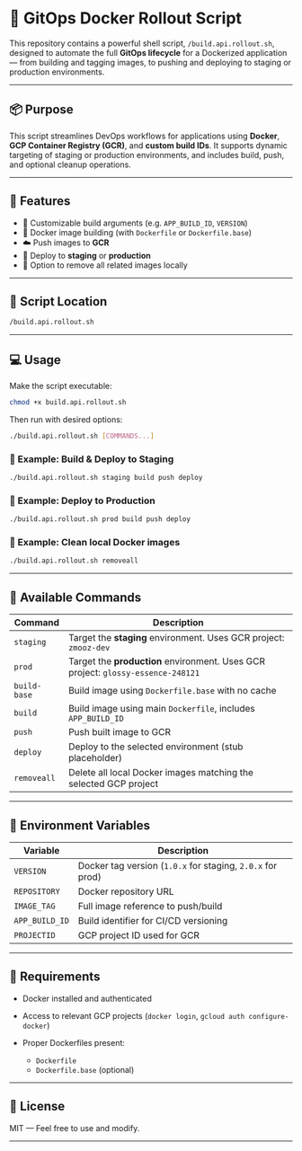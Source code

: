 
# 🚀 GitOps Docker Rollout Script

This repository contains a powerful shell script, `/build.api.rollout.sh`, designed to automate the full **GitOps lifecycle** for a Dockerized application — from building and tagging images, to pushing and deploying to staging or production environments.

---

## 📦 Purpose

This script streamlines DevOps workflows for applications using **Docker**, **GCP Container Registry (GCR)**, and **custom build IDs**. It supports dynamic targeting of staging or production environments, and includes build, push, and optional cleanup operations.

---

## 🧠 Features

- 🔧 Customizable build arguments (e.g. `APP_BUILD_ID`, `VERSION`)
- 🐳 Docker image building (with `Dockerfile` or `Dockerfile.base`)
- ☁️ Push images to **GCR**
- 🚀 Deploy to **staging** or **production**
- 🧹 Option to remove all related images locally

---

## 📁 Script Location

```bash
/build.api.rollout.sh
````

---

## 💻 Usage

Make the script executable:

```bash
chmod +x build.api.rollout.sh
```

Then run with desired options:

```bash
./build.api.rollout.sh [COMMANDS...]
```

### 🔧 Example: Build & Deploy to Staging

```bash
./build.api.rollout.sh staging build push deploy
```

### 🔐 Example: Deploy to Production

```bash
./build.api.rollout.sh prod build push deploy
```

### 🧹 Example: Clean local Docker images

```bash
./build.api.rollout.sh removeall
```

---

## 🧾 Available Commands

| Command      | Description                                                                      |
| ------------ | -------------------------------------------------------------------------------- |
| `staging`    | Target the **staging** environment. Uses GCR project: `zmooz-dev`                |
| `prod`       | Target the **production** environment. Uses GCR project: `glossy-essence-248121` |
| `build-base` | Build image using `Dockerfile.base` with no cache                                |
| `build`      | Build image using main `Dockerfile`, includes `APP_BUILD_ID`                     |
| `push`       | Push built image to GCR                                                          |
| `deploy`     | Deploy to the selected environment (stub placeholder)                            |
| `removeall`  | Delete all local Docker images matching the selected GCP project                 |

---

## 🧬 Environment Variables

| Variable       | Description                                                |
| -------------- | ---------------------------------------------------------- |
| `VERSION`      | Docker tag version (`1.0.x` for staging, `2.0.x` for prod) |
| `REPOSITORY`   | Docker repository URL                                      |
| `IMAGE_TAG`    | Full image reference to push/build                         |
| `APP_BUILD_ID` | Build identifier for CI/CD versioning                      |
| `PROJECTID`    | GCP project ID used for GCR                                |

---

## 📌 Requirements

* Docker installed and authenticated
* Access to relevant GCP projects (`docker login`, `gcloud auth configure-docker`)
* Proper Dockerfiles present:

  * `Dockerfile`
  * `Dockerfile.base` (optional)

---

## 📄 License

MIT — Feel free to use and modify.

---

